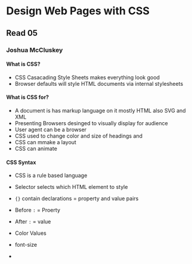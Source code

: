 # Design Web Pages with CSS

## Read 05

### Joshua McCluskey

#### What is CSS?

- CSS Casacading Style Sheets makes everything look good
- Browser defaults will style HTML documents via internal stylesheets

#### What is CSS for?

- A document is has markup language on it mostly HTML also SVG and XML
- Presenting Browsers desinged to visually display for audience
- User agent can be a browser 
- CSS used to change color and size of headings and 
- CSS can mmake a layout
- CSS can animate

#### CSS Syntax

- CSS is a rule based language
- Selector selects which HTML element to style
- `{}` contain declarations = property and value pairs
- Before `:` = Proerty
- After `:` = value
- Color Values
- font-size

-